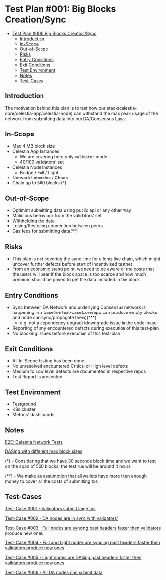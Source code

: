 # Test Plan #001: Big Blocks Creation/Sync

- [Test Plan #001: Big Blocks Creation/Sync](#test-plan-001-big-blocks-creationsync)
  - [Introduction](#introduction)
  - [In-Scope](#in-scope)
  - [Out-of-Scope](#out-of-scope)
  - [Risks](#risks)
  - [Entry Conditions](#entry-conditions)
  - [Exit Conditions](#exit-conditions)
  - [Test Environment](#test-environment)
  - [Notes](#notes)
  - [Test-Cases](#test-cases)

## Introduction

The motivation behind this plan is to test how our stack(celestia-core/celestia-app/celestia-node) can withstand the max peak usage of the network from submitting data into our DA/Consensus Layer.

## In-Scope

- Max 4 MB block size
- Celestia App Instances
  - We are covering here only `validator` mode
  - 40/100 validators’ set
- Celestia Node Instances
  - Bridge / Full / Light
- Network Latencies / Chaos
- Chain up to 500 blocks (\*)

## Out-of-Scope

- Optimint submitting data using public api or any other way
- Malicious behaviour from the validators’ set
- Withhelding the data
- Losing/Restoring connection between peers
- Gas fees for submitting data(\*\*)

## Risks

- This plan is not covering the sync time for a long-live chain, which might uncover further defects before start of incentivised testnet
- From an economic stand point, we need to be aware of the costs that the users will bear if the block space is too scarce and how much premium should be payed to get the data included in the block

## Entry Conditions

- Sync between DA Network and underlying Consensus network is happening in a baseline test-case(core/app can produce empty blocks and node can sync/propagate them)(\*\*\*)
  - e.g. not a dependency upgrade/downgrade issue in the code-base
- Reporting of any encountered defects during execution of this test-plan
- No blocking issues before execution of this test-plan

## Exit Conditions

- All In-Scope testing has been done
- No unresolved encountered Critical or High level defects
- Medium to Low level defects are documented in respective repos
- Test Report is presented

## Test Environment

- Testground
- K8s cluster
- Metrics' dashboards

## Notes

[E2E: Celestia Network Tests](https://github.com/celestiaorg/celestia-node/issues/7)

[DASing with different max block sizes](https://github.com/celestiaorg/celestia-node/issues/266)

(\*) - Considering that we have 30 seconds block time and we want to test on the span of 500 blocks, the test run will be around 4 hours

(\*\*) - We make an assumption that all wallets have more then enough money to cover all the costs of submitting txs

## Test-Cases

[Test-Case #001 - Validators submit large txs](test-cases/tc-001-val-large-txs.md)

[Test-Case #002 - DA nodes are in sync with validators’ ](test-cases/tc-002-da-sync.md)

[Test-Case #003 - Full nodes are syncing past headers faster then validators produce new ones](test-cases/tc-003-full-sync-past.md)

[Test-Case #004 - Full and Light nodes are syncing past headers faster then validators produce new ones](test-cases/tc-004-full-light-past.md)

[Test-Case #005 - Light nodes are DASing past headers faster then validators produce new ones](test-cases/tc-005-light-past.md)

[Test-Case #006 - All DA nodes can submit data ](test-cases/tc-006-da-node-pfd.md)
